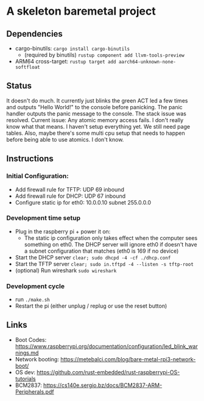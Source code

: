 # A skeleton baremetal project

## Dependencies
* cargo-binutils: `cargo install cargo-binutils`
	* (required by binutils) `rustup component add llvm-tools-preview`
* ARM64 cross-target: `rustup target add aarch64-unknown-none-softfloat`

## Status
It doesn't do much.  It currently just blinks the green ACT led a few times and outputs "Hello World!" to the console before panicking.  The panic handler outputs the panic message to the console.
The stack issue was resolved.  Current issue: Any atomic memory access fails.  I don't really know what that means.  I haven't setup everything yet.  We still need page tables.  Also, maybe there's some multi cpu setup that needs to happen before being able to use atomics.  I don't know.

## Instructions
### Initial Configuration:
* Add firewall rule for TFTP: UDP 69 inbound
* Add firewall rule for DHCP: UDP 67 inbound
* Configure static ip for eth0: 10.0.0.10 subnet 255.0.0.0

### Development time setup
* Plug in the raspberry pi + power it on:
	* The static ip configuration only takes effect when the computer sees something on eth0.  The DHCP server will ignore eth0 if doesn't have a subnet configuration that matches (eth0 is 169 if no device)
* Start the DHCP server `clear; sudo dhcpd -4 -cf ./dhcp.conf`
* Start the TFTP server `clear; sudo in.tftpd -4 --listen -s tftp-root`
* (optional) Run wireshark `sudo wireshark`

### Development cycle
* run `./make.sh`
* Restart the pi (either unplug / replug or use the reset button)

## Links
* Boot Codes: https://www.raspberrypi.org/documentation/configuration/led_blink_warnings.md
* Network booting: https://metebalci.com/blog/bare-metal-rpi3-network-boot/
* OS dev: https://github.com/rust-embedded/rust-raspberrypi-OS-tutorials
* BCM2837: https://cs140e.sergio.bz/docs/BCM2837-ARM-Peripherals.pdf